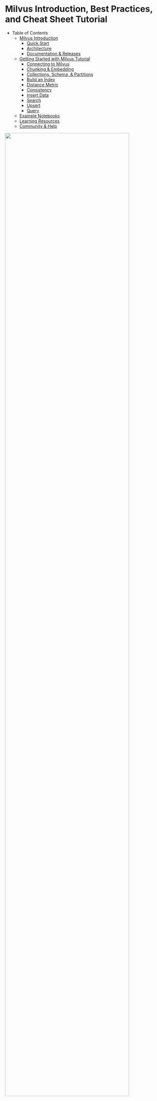 # Milvus Introduction, Best Practices, and Cheat Sheet Tutorial

- Table of Contents
  - [Milvus Introduction](#milvus-introduction)
    - [Quick Start](#quick-start)
    - [Architecture](#architecture)
    - [Documentation & Releases](#documentation--releases)
  - [Getting Started with Milvus Tutorial](#getting-started-with-milvus-tutorial)
    - [Connecting to Milvus](#start-up-milvus-server)
    - [Chunking & Embedding](#chunking--embedding)
    - [Collections, Schema, & Partitions](#collections-schema--partitions)
    - [Build an Index](#index)
    - [Distance Metric](#metric)
    - [Consistency](#consistency)
    - [Insert Data](#insert-data)
    - [Search](#search)
    - [Upsert](#upsert)
    - [Query](#query)
  - [Example Notebooks](#example-notebooks)
  - [Learning Resources](#learning-resources)
  - [Community & Help](#community--help)

<div>
<img src="../images/milvus_zilliz_overview.png" width="90%"/>
</div>

## Milvus Introduction

🐦 [Milvus](https://zilliz.com/what-is-milvus) is an open source (apache license 2.0) project for working with [unstructured data](https://zilliz.com/learn/introduction-to-unstructured-data).  Unstructured data could be webpages, pdfs, videos, images, or sound files.

✴ [Zilliz](https://zilliz.com/) is a proprietary, managed cloud service that uses OSS Milvus.

1. **Successful AI applications start with good data.**  🗂️📷 Corporate data is often drastically different from general Internet data, which is what most foundation models are trained on. Data prep for AI applications is still necessary, but different from traditional data science steps for structured data.  

2. **Unstructured data is tokenized into tensors, then the tensors can be persisted in Milvus.**  🤖  The AI jargon term for this is [*vector database*](https://www.infoworld.com/article/3711281/how-to-evaluate-a-vector-database.html). 

3. **Tensors in Milvus are used for search or in downstream AI applications.**

**Integrations** for Zilliz include AWS, GCP, and Azure clouds.  [Milvus](https://github.com/milvus-io/milvus) philosophy is to be a low-level "shovel" in the AI stack.  🦙✨𑗗🤗 You should be able to choose independently for yourself which embedding, fusion, LLM, or generation models you want.  🦜⛓️ Milvus is also agnostic to the choice of integration software, such as LlamaIndex or LangChain.  

> Models and tools in the AI space are changing rapidly! ⬱ As a vector database company, we will have our opinions, but you should be free to choose the latest, best AI tools for your use case. 

### Quick Start
💡[Zilliz Pipelines](https://github.com/milvus-io/bootcamp/blob/master/bootcamp/RAG/zilliz_pipeline_rag.ipynb) is a quick way to try out Milvus.  It uses fixed, built-in:
- OSS embedding model *[bge-large-en-v1.5](https://huggingface.co/BAAI/bge-large-en-v1.5)* available on HuggingFace
- Max-sequence-length chunking strategy
- Default schema
- [AUTOINDEX](https://docs.zilliz.com/docs/autoindex-explained), Zilliz proprietary 
- Eventually consistent

### Architecture   

Milvus uses a shared-storage [architecture](https://milvus.io/docs/architecture_overview.md) with 4  layers which are mutually independent for scaling or disaster recovery: 1)access layer, 2)coordinator service, 3)worker nodes, and 4)storage. Milvus also includes data sharding, logs-as-data persistence, and streaming data ingestion.  

<div>
<img src="../images/oss_zilliz_architecture.png" width="90%"/>
</div>

### Documentation & Releases
- Open-source [Milvus documentation](https://milvus.io/docs)
- Open-source [Milvus Client documentation](https://pymilvus.readthedocs.io/en/latest/_modules/milvus/client/stub.html) (no-schema wrapper around Milvus collection)
- Commercial-source [Zilliz documentation](https://docs.zilliz.com/docs/quick-start)
- [Zilliz release notes](https://docs.zilliz.com/docs/release-notes-230)
- [Zilliz serverless free tier](https://zilliz.com/zilliz-cloud-free-tier)
  - Max 1 cluster
  - Max 2 collections per cluster
  - Max 1 million vectors per collection
  - To upgrade to beta, you can contact Zilliz support for help, they will need your cluster's id
- [Zilliz enterprise tier](https://zilliz.com/pricing) for production use cases:
  - 99.9% uptime availability
  - Multiple availability zones
  - Enterprise-grade encryption in transit and at rest
  - [SOC 2 Type 2 compliant](https://zilliz.com/security)
  - RBAC (Role-Based Access Control) at org and project levels
  - Resource monitors and alert notifications
  - Self-upgrade to beta, click the "try beta" button to upgrade a cluster
  - 24/7/365 Email and Discord support with response time SLAs (Urgent: 1 hour; High: 4 hours; Normal: 1 business day)
  - Zilliz bring-your-own-cloud is planned Q2 2024

<br>

## Getting Started with Milvus Tutorial

Following are Best Practices for getting your data into Milvus so you can start developing AI applications.

1. **Start up Milvus server and [connect](https://milvus.io/docs/manage_connection.md).** <a class="anchor" id="start-up-milvus-server"></a>
   
- 💡👉🏼The easiest way is to use [Zilliz serverless free tier](https://zilliz.com/zilliz-cloud-free-tier).  No need to worry abut sufficient *.wait()* to connect, it's always there! 
   
- Milvus can run locally.  Milvus flavors include lite, docker, or k8s.
  
- Zilliz run Milvus in the cloud.  Zilliz flavors include free tier (serverless) or paid (managed aws, google, azure).	

- See [Example connection notebook](#example-notebooks) at the bottom of this page. <br><br>

<a class="anchor" id="chunking--embedding"></a>
2. **Choose your chunking strategy based on the type of data.**  Unstructured data needs to be chunked, embedded (converted into vectors), and the vectors stored as tensors, which are vectors tied to specific compute hardware (CPU, GPU, TPU, etc).  Tensors are the lingua franca of AI.  

- Good [backgrounder on chunking strategies](https://learn.deeplearning.ai/building-evaluating-advanced-rag).  <br>
   
- Most, general NLP tasks work best with chunk size 512 and 10-15% overlap.
  
- **Web page data** performs best with chunking strategy that adds headers to chunks.  Since headers are short, the added context per chunk is usually worth it.  
  - In LangChain, see [ParentDocumentRetriever](https://python.langchain.com/docs/modules/data_connection/retrievers/parent_document_retriever) and HTMLHeaderTextSplitter.  
  - In LlamaIndex, see [AutoMergingRetriever](https://docs.llamaindex.ai/en/latest/examples/retrievers/auto_merging_retriever.html) and HierarchicalNodeParser.<br><br>

3. **Use 1 embedding model per collection.** The collection's vector space often comes from the next-to-last hidden layer of a deep neural network model.  The weights (numbers) from this layer are used as a transformation function to map your input unstructured data to a vector of numbers (often 1024 dimensions).  In order for vector similarity to work, all the data, including the questions need to be tokenized (mapped inputs to outputs) into the same vector space.  That way concepts in that space can be searched.  For this reason, it is best practice to use just 1 embedding model per collection.

- 💡👉🏼**Open source embedding models perform on par with commercial embedding models.** OSS models have the benefits of high recall and free access to your own data.  For example, to use the [MTEB leaderboard](https://huggingface.co/spaces/mteb/leaderboard) > sort descending by column "Retrieval Average". Notice *[UAE-Large-V1](https://huggingface.co/WhereIsAI/UAE-Large-V1)* is ranked 4th best and takes only 1.34 MB memory.  Compare this to OpenAI's *ada-002* which is ranked 25th.  (website accessed on Dec 30, 2023.)
  
- Fine-tune your embedding model using your data and your task for potentially 10-15% improved retrieval.  Only OSS embedding models can be tuned.<br><br>

<a class="anchor" id="collections-schema--partitions"></a>
4. **[Create](https://milvus.io/docs/create_collection.md) a collection.** A collection is like a database table. Each collection has a name, index, schema, and consistency-level.
   
- 💡👉🏼The easiest approach is to use [Milvus Client no-schema](https://milvus.io/docs/using_milvusclient.md). Milvus Client is a wrapper around the Milvus collection object which uses flexible json *key:value* format to allow collection creation without needing a schema up front.  This is the least error-prone approach for getting started.  See [Example search notebook](#example-notebooks) at the bottom of this page.

<div font size="1">

```python
from pymilvus import MilvusClient

COLLECTION_NAME = "MilvusDocs"
EMBEDDING_LENGTH = 1024

INDEX_PARAMS = dict({
    'M': 16,               
    "efConstruction": M * 2 })
index_params = {
    "index_type": "HNSW", 
    "metric_type": "COSINE", 
    "params": INDEX_PARAMS
    }

# Use no-schema Milvus client uses flexible json key:value format.
mc = MilvusClient(
    uri=CLUSTER_ENDPOINT,
    # API key or a colon-separated cluster username and password
    token=TOKEN)

# Check if collection already exists, if so drop it.
has = utility.has_collection(COLLECTION_NAME)
if has:
    drop_result = utility.drop_collection(COLLECTION_NAME)

# Create the collection.
mc.create_collection(COLLECTION_NAME, 
                     EMBEDDING_LENGTH,
                     consistency_level="Eventually", 
                     auto_id=True,  
                     overwrite=True,
                     # skip setting params below, if using AUTOINDEX
                     params=index_params
                    )
print(mc.describe_collection(COLLECTION_NAME))
```
</div>

- Metadata limit:  64 fields per row.  These are the extra fields besides "pk" and "vector".

- If you define your schema up front, check docs for [schema types](https://milvus.io/docs/schema.md).
    - primary key (usually called "pk"), default type INT64 (Note: LangChain expects "pk" to be type string.)
    - embeddings *usually called "vector"), type list of `numpy.ndarray` of `numpy.float32` numbers
    - Strings, type VARCHAR, Max Length 65535 characters.  Best practice: Use max length in schema.  Actual data won't use that much space.
```python
EMBEDDING_LENGTH = 1024
MAX_LENGTH = 65535
fields = [
  FieldSchema("pk", DataType.INT64, is_primary=True, auto_id=True), 
  FieldSchema("vector", DataType.FLOAT_VECTOR, dim=EMBEDDING_LENGTH),
  FieldSchema(name='url', dtype=DataType.VARCHAR, max_length=MAX_LENGTH),
]
```

- **Partitions** are meant to isolate entities in different physical paths to restrict search scope.

- **Milvus supports 2 types of partitions. Both types are equally as fast! So the choice is up to you!** <br><br>a) MANUAL - only use this if you can ensure approximately equal 20-100K rows per partition. Users specify which entity belongs to which partition.  Partitions can be added or deleted at any time. Partition name needs to be included as a search parameter.<br><br>b) AUTOMATIC - Milvus automatically distributes entities into different partitions. No need to specify partition name when searching, milvus will automatically translate your metadata filter expression to find data from paritions.

- Partitioning Tips:
  - 💡👉🏼 Best practice is leave it to Milvus to automatically partition data and translate metadata filters into search mappings.
  - For now, RBAC is only at the collection or project level, so it is not possible to control visibility of partitions to different users.
  - For manual partitions, 20-100K rows per partition is recommended, otherwise search speed will be slower than with automatic partitions.
  - The max number of partitions in a collection is 4096.<br><br>

<a class="anchor" id="index"></a>
5. **[Build an index](https://milvus.io/docs/build_index.md) (i.e. search algorithm used to find nearest-neighbors across tensors).**  Data is saved in data structures according to the particular [search algorithm index](https://milvus.io/docs/index.md) - hashes, trees, or graphs.<br>

- [Blog: Choosing the right index](https://zilliz.com/learn/choosing-right-vector-index-for-your-project) for your project.

- 💡👉🏼**With Milvus Client, you will need to define your own [HNSW index](https://github.com/milvus-io/knowhere/blob/main/src/index/hnsw/hnsw.cc).**  Otherwise search might be slow (Milvus Client uses [IVF_Flat](https://milvus.io/docs/index.md) index by default). 
  
- [HNSW best practice params](https://github.com/nmslib/hnswlib/blob/master/ALGO_PARAMS.md).  Start with M: 4~64, larger M for larger data and larger embedding lengths.  Then ef = efConstruction = M * 2.
 
- **Pro tip: Use [AUTOINDEX](https://docs.zilliz.com/docs/autoindex-explained), except if you are using Milvus Client.**  AUTOINDEX defaults to HNSW in Milvus.  In Zilliz, AUTOINDEX will choose the best index automatically based on your data and type of compute running on the cluster.<br><br>

<a class="anchor" id="metric"></a>
6. **Choose the [distance metric](https://milvus.io/docs/metric.md).**

- 💡👉🏼"COSINE" works best for most use cases.

- Most search algorithms work best with normalized embeddings data.  This means L2 metric is useless (since all vectors have same length). **"IP" (inner product) and "COSINE" are equivalent when the vectors are normalized.**

- Only choose metric="L2" if you plan to keep your embeddings unnormalized.
  
- For more speed, fine tune your search index parameters.
  
- For more speed with big data, choose an index with vector compression, search 'Quantization-based index' on the [index doc page](https://milvus.io/docs/index.md).<br><br>

<a class="anchor" id="consistency"></a>
7. **Choose the [consistency level](https://milvus.io/docs/consistency.md).**  
   
- 💡👉🏼**For typical useage (e.g. tables updated every 30 minutes or longer), use "Eventually" for fastest performance.**
  
- The 4 available levels of consistency:
  - Strong - Real-time everyone sees the same thing.
  - Eventually - Soon everyone sees the same thing.
  - Session - Per session, data is up to date with all writes within session.
  - Bounded - Within a shorter amount of time than eventually, everyone sees the same thing.

- You specify consistency in 2 places:
  - In collection.create_collection() - Set the default value.
  - In collection.search() - Possible to override the default value.<br><br>

<a class="anchor" id="insert-data"></a>
8. **[Insert data](https://milvus.io/docs/insert_data.md) into the collection.** 

- Milvus supports loading data from:
  - pandas dataframes, or 
  - list of dictionaries

- 💡👉🏼Milvus Client wrapper can only handle loading data from a list of dictionaries.

<div font size="1">

```python
# Convert DataFrame to a list of dictionaries.
dict_list = []
for _, row in batch.iterrows():
    dictionary = row.to_dict()
    dict_list.append(dictionary)

print("Start inserting entities")
start_time = time.time()
insert_result = mc.insert(
    COLLECTION_NAME,
    data=dict_list,
    progress_bar=True)
end_time = time.time()
print(f"Milvus insert time for {batch.shape[0]} vectors: {end_time - start_time} seconds")
# After final entity is inserted, call flush to stop growing segments left in memory.
mc.flush(COLLECTION_NAME)
```
</div>
<br>

<a class="anchor" id="search"></a>
9. **[Search](https://milvus.io/docs/search.md) across all your data**.  Milvus search default is semantic search across tensors using approximate nearest neighbor distances in vector space.  Or stochastic fuzzy search.  The search algorithm used is based on the index you chose when you set up your collection. 

- Link to [Milvus search API](https://milvus.io/api-reference/pymilvus/v2.3.x/Collection/search().md) docs.
- Link to [Milvus Client search API](https://pymilvus.readthedocs.io/en/latest/_modules/milvus/client/stub.html).  API and search result objects are slightly different.

<div font size="1">

```python
# Embed the question using the same encoder.
query_embeddings = _utils.embed_query(encoder, [SAMPLE_QUESTION])

# Return top k results with HNSW index.
SEARCH_PARAMS = dict({
    "ef": INDEX_PARAMS['efConstruction']
    })

# Define output fields to return.
OUTPUT_FIELDS = ["h1", "h2", "source", "chunk"]

# Run semantic vector search using your query and the vector database.
start_time = time.time()
results = mc.search(
    COLLECTION_NAME,
    data=query_embeddings, 
    search_params=SEARCH_PARAMS,
    output_fields=OUTPUT_FIELDS, 
    # Milvus can utilize metadata in boolean expressions to filter search.
    # filter="pk >= 0",
    limit=3,  # Default top_k = 10
    consistency_level="Eventually"
    )
elapsed_time = time.time() - start_time
print(f"Milvus Client search time for {len(chunk_list)} vectors: {elapsed_time} seconds")

# Inspect search result.
print(f"type: {type(results[0])}, count: {len(results[0])}")
```
</div>

- Similar in concept to SQL databases, in addition to vector search, scalar ([metadata filtering](https://milvus.io/docs/hybridsearch.md)) can be specified using [boolean expressions](2022-08-08-How-to-use-string-data-to-empower-your-similarity-search-applications.md).
  - "filter": "boolean_expression"
  ```python
  "filter": "email == 'tom@zilliz.com' "
  ```
  - Surround any string literals with single '. 
  - Chain together boolean_expressions using && (and) or || (or).
  - String match only works on **anchored strings**.
  ```python
  "filter":"((DatePublished >= 2000) && (RatingValue > 6.8)) || (MovieName != 'Deepsea Challenge%')"
  ```
  - String match using "in" and "like" also supported with **anchored strings**.
    - "my_string in 'prefix%'"
    - "my_string like 'prefix%'"
  - Array metadata supported >= Milvus v2.3
    - A in ["str1", "str2"]  

- For manual control of semantic search, use [range (specific vector distances)](https://milvus.io/docs/search.md#Prepare-search-parameters) search.
  
- When dealing with large datasets that do not fit in memory, Milvus offers [DiskANN](https://zilliz.com/learn/DiskANN-and-the-Vamana-Algorithm).<br><br>

<a class="anchor" id="upsert"></a>
10.   **Update data using ["upsert"](https://milvus.io/docs/upsert_entities.md) operation.**  Either insert a new vector if it does not already exist or update data that already exists in the database.  

- Upsert support began with milvus v2.3.  

- AutoID [cannot be True](https://milvus.io/docs/upsert_entities.md#Limits)!  Your pk must be manual, that is:
id_field = FieldSchema(name="id", dtype=DataType.INT64, is_primary=True, auto_id=False,)

- The data you upsert must have new, unique pks, otherwise the upserted data will [overwrite existing data if the pks match](https://github.com/milvus-io/milvus/discussions/28744).
  
- If [Strong "read-after-write"](https://github.com/milvus-io/milvus/blob/f3f46d3bb2dcae2de0bdb7bc0f7b20a72efceaab/docs/developer_guides/how-guarantee-ts-works.md) consistency is required, [upsert](https://milvus.io/docs/upsert_entities.md#Upsert-Entities) with [ignore_growing segments](https://milvus.io/docs/search.md#Prepare-search-parameters) set to True. <br><br>

<a class="anchor" id="query"></a>
11.    **["Query"](https://milvus.io/docs/query.md) operation does not use fuzzy search (semantic search).**  

- Example you want to see if a certain productID already exists. 
res = collection.query(expr = "ProductID == 100")
If the len(res) is 0, we can know no item's product id is 100.

## Example Notebooks

1. Getting started connecting to Milvus:  https://github.com/milvus-io/bootcamp/blob/master/bootcamp/milvus_connect.ipynb
2. Loading and searching IMDB Movie data with Milvus Client:  https://github.com/milvus-io/bootcamp/blob/master/bootcamp/Retrieval/imdb_milvus_client.ipynb
3. Building a RAG Chatbot on website data using open source LLMs (& also using OpenAI): https://github.com/milvus-io/bootcamp/blob/master/bootcamp/RAG/readthedocs_zilliz_langchain.ipynb
4. Evaluating RAG using Ragas and OpenAI:  https://github.com/milvus-io/bootcamp/blob/master/evaluation/evaluate_fiqa_customized_RAG.ipynb
5. Building an OpenAI agent using LlamaIndex:  https://github.com/milvus-io/bootcamp/blob/master/bootcamp/OpenAIAssistants/milvus_agent_llamaindex.ipynb

## Learning Resources

- **[OSSChat demo](https://osschat.io/):** and [code](https://github.com/zilliztech/akcio) on github
- **[Vector Database 101](https://zilliz.com/learn/what-is-vector-database)** blog series
- **[Milvus bootcamp](https://github.com/milvus-io/bootcamp/tree/master/bootcamp)** tutorials
- **[VectorDBBench](https://github.com/zilliztech/VectorDBBench)**, an open-source benchmark tool, allowing users to measure the performance of Milvus or Zilliz Cloud against other offerings with your data.
  - [Milvus vs PgVector](https://medium.com/@zilliz_learn/getting-started-with-pgvector-a-guide-for-developers-exploring-vector-databases-9c2295bb13e5) (Postgres vector plugin) - scroll to bottom to see charts
  - [Milvus vs Qdrant vs Elastic vs Weaviate](https://zilliz.com/vector-database-benchmark-tool?database=ZillizCloud%2CMilvus%2CPgVector%2CElasticCloud%2CPinecone%2CQdrantCloud%2CWeaviateCloud&dataset=medium&filter=none%2Clow%2Chigh)

## Community & Help

- [Milvus public Discord](https://discord.gg/8uyFbECzPX) - Chat publicly visible to everyone.
- [Milvus github discussion & issues](https://github.com/milvus-io/milvus/discussions) - Open source milvus github discussions and issues.  Click "New discussion" or issue from there.
- [Zilliz cloud issues](https://support.zilliz.com/hc/en-us/requests/new) - Zilliz paid tier support tickets get more attention and higher priority. Create one from [Zilliz session UI](https://cloud.zilliz.com/).
- Zilliz private support Slack - Contact your Zilliz sales person for an invite.
- [Unstructured Data Meetups in-person SF & Seattle](https://www.meetup.com/unstructured-data/) - Every month, we learn from each other as a community, topics related to unstructured data and AI.
- [YouTube channel](https://www.youtube.com/@MilvusVectorDatabase/playlists)
- [Social media: Milvus on Linkedin](https://www.linkedin.com/company/the-milvus-project/)
- [Social media: Zilliz on Linkedin](https://www.linkedin.com/company/zilliz/)
- [Social media: Milvus on Twitter](https://twitter.com/milvusio)
- [Social media: Zilliz on Twitter](hhttps://twitter.com/zilliz_universe)